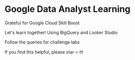 # Google Data Analyst Learning
<p>Grateful for Google Cloud Skill Boost</p>
<p>Let's learn together! Using BigQuery and Looker Studio</p>
<p>Follow the queries for challenge labs</p>
<p>If you find this helpful, please star ⭐ it!</p>
